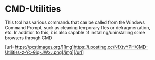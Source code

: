 # CMD-Utilities
This tool has various commands that can be called from the Windows Command Prompt, such as cleaning temporary files or defragmentation, etc. In addition to this, it is also capable of installing/uninstalling some browsers through CMD.

[url=https://postimages.org/][img]https://i.postimg.cc/NfXtvYPH/CMD-Utilities-z-Yc-Giq-JWxu.png[/img][/url]

